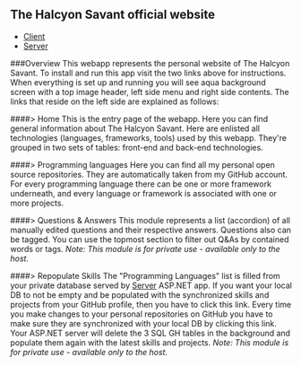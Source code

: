 The Halcyon Savant official website
-----------------------------------------------------
* [Client](Client)
* [Server](Server)

###Overview
This webapp represents the personal website of The Halcyon Savant. To install and run this app visit the two links above for instructions. When everything is set up and running you will see aqua background screen with a top image header, left side menu and right side contents. The links that reside on the left side are explained as follows:

####> Home
This is the entry page of the webapp. Here you can find general information about The Halcyon Savant. Here are enlisted all technologies (languages, frameworks, tools) used by this webapp. They're grouped in two sets of tables: front-end and back-end technologies.

####> Programming languages
Here you can find all my personal open source repositories. They are automatically taken from my GitHub account. For every programming language there can be one or more framework underneath, and every language or framework is associated with one or more projects.

####> Questions & Answers
This module represents a list (accordion) of all manually edited questions and their respective answers. Questions also can be tagged. You can use the topmost section to filter out Q&As by contained words or tags.
*Note: This module is for private use - available only to the host.*

####> Repopulate Skills
The "Programming Languages" list is filled from your private database served by [Server](../Server) ASP.NET app. If you want your local DB to not be empty and be populated with the synchronized skills and projects from your GitHub profile, then you have to click this link. Every time you make changes to your personal repositories on GitHub you have to make sure they are synchronized with your local DB by clicking this link. Your ASP.NET server will delete the 3 SQL GH tables in the background and populate them again with the latest skills and projects.
*Note: This module is for private use - available only to the host.*

